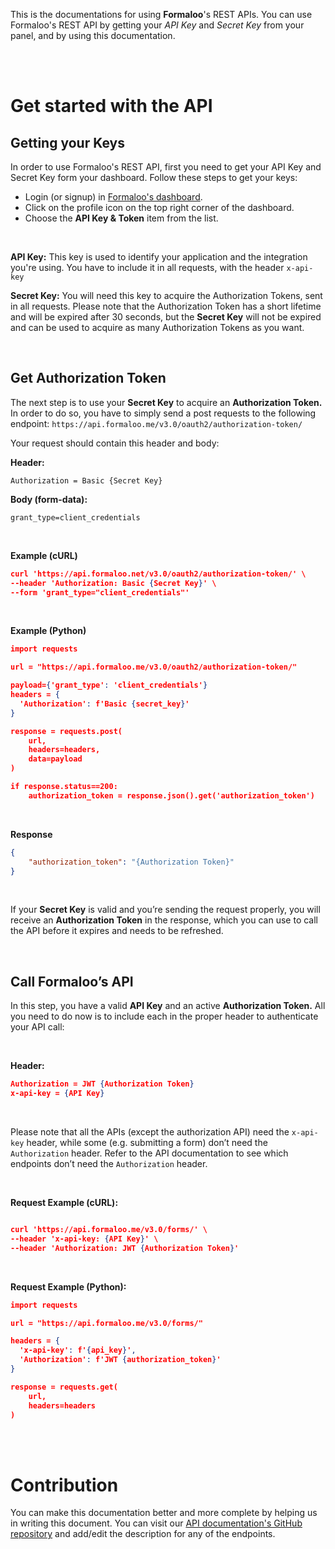 This is the documentations for using **Formaloo**'s REST APIs. You can use Formaloo's REST API by getting your *API Key* and *Secret Key* from your panel, and by using this documentation.

<br>
<br>

# Get started with the API

## Getting your Keys

In order to use Formaloo's REST API, first you need to get your API Key and Secret Key form your dashboard. Follow these steps to get your keys:

- Login (or signup) in [Formaloo's dashboard](https://dash.formaloo.net/u).
- Click on the profile icon on the top right corner of the dashboard.
- Choose the **API Key & Token** item from the list.

<br>

**API Key:** This key is used to identify your application and the integration you're using. You have to include it in all requests, with the header `x-api-key`

**Secret Key:** You will need this key to acquire the Authorization Tokens, sent in all requests. Please note that the Authorization Token has a short lifetime and will be expired after 30 seconds, but the **Secret Key** will not be expired and can be used to acquire as many Authorization Tokens as you want.

<br>

## Get Authorization Token

The next step is to use your **Secret Key** to acquire an **Authorization Token.** In order to do so, you have to simply send a post requests to the following endpoint: `https://api.formaloo.me/v3.0/oauth2/authorization-token/`

Your request should contain this header and body:

**Header:**

`Authorization = Basic {Secret Key}`

**Body (form-data):**

`grant_type=client_credentials`

<br>

**Example (cURL)**

``` json
curl 'https://api.formaloo.net/v3.0/oauth2/authorization-token/' \
--header 'Authorization: Basic {Secret Key}' \
--form 'grant_type="client_credentials"'
```

<br>


**Example (Python)**

``` json
import requests

url = "https://api.formaloo.me/v3.0/oauth2/authorization-token/"

payload={'grant_type': 'client_credentials'}
headers = {
  'Authorization': f'Basic {secret_key}' 
}

response = requests.post(
    url, 
    headers=headers, 
    data=payload
)

if response.status==200:
	authorization_token = response.json().get('authorization_token')
```

<br>

**Response**

``` json
{
    "authorization_token": "{Authorization Token}"
}
```

<br>

If your **Secret Key** is valid and you’re sending the request properly, you will receive an **Authorization Token** in the response, which you can use to call the API before it expires and needs to be refreshed.

<br>

## Call Formaloo’s API

In this step, you have a valid **API Key** and an active **Authorization Token.** All you need to do now is to include each in the proper header to authenticate your API call:

<br>

**Header:**

``` json
Authorization = JWT {Authorization Token}
x-api-key = {API Key}
```

<br>

Please note that all the APIs (except the authorization API) need the `x-api-key` header, while some (e.g. submitting a form) don’t need the `Authorization` header. Refer to the  API documentation to see which endpoints don’t need the `Authorization` header.

<br>

**Request Example (cURL):**

``` json

curl 'https://api.formaloo.me/v3.0/forms/' \
--header 'x-api-key: {API Key}' \
--header 'Authorization: JWT {Authorization Token}'
```

<br>

**Request Example (Python):**

``` json
import requests

url = "https://api.formaloo.me/v3.0/forms/"

headers = {
  'x-api-key': f'{api_key}',
  'Authorization': f'JWT {authorization_token}'
}

response = requests.get(
    url, 
    headers=headers
)
```

<br>
<br>

# Contribution
You can make this documentation better and more complete by helping us in writing this document. You can visit our [API documentation's GitHub repository](https://github.com/formaloo/formaloo-api-documentations) and add/edit the description for any of the endpoints.